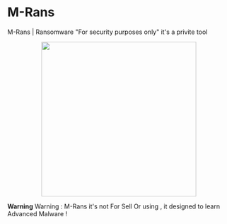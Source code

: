 # M-Rans
M-Rans | Ransomware "For security purposes only" it's a privite tool

<div align="center">
  <img src="https://files.catbox.moe/2x1ppg.png" width="350px">
</div>

**Warning**
Warning : M-Rans it's not For Sell Or using , it designed to learn Advanced Malware !
